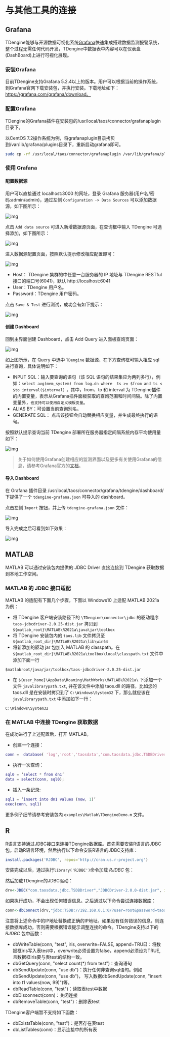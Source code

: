 # 与其他工具的连接


## <a class="anchor" id="grafana"></a>Grafana

TDengine能够与开源数据可视化系统[Grafana](https://www.grafana.com/)快速集成搭建数据监测报警系统，整个过程无需任何代码开发，TDengine中数据表中内容可以在仪表盘(DashBoard)上进行可视化展现。

### 安装Grafana

目前TDengine支持Grafana 5.2.4以上的版本。用户可以根据当前的操作系统，到Grafana官网下载安装包，并执行安装。下载地址如下：https://grafana.com/grafana/download。

### 配置Grafana

TDengine的Grafana插件在安装包的/usr/local/taos/connector/grafanaplugin目录下。

以CentOS 7.2操作系统为例，将grafanaplugin目录拷贝到/var/lib/grafana/plugins目录下，重新启动grafana即可。

```bash
sudo cp -rf /usr/local/taos/connector/grafanaplugin /var/lib/grafana/plugins/tdengine
```

### 使用 Grafana

#### 配置数据源

用户可以直接通过 localhost:3000 的网址，登录 Grafana 服务器(用户名/密码:admin/admin)，通过左侧 `Configuration -> Data Sources` 可以添加数据源，如下图所示：

![img](page://images/connections/add_datasource1.jpg)

点击 `Add data source` 可进入新增数据源页面，在查询框中输入 TDengine 可选择添加，如下图所示：

![img](page://images/connections/add_datasource2.jpg)

进入数据源配置页面，按照默认提示修改相应配置即可：

![img](page://images/connections/add_datasource3.jpg)

* Host： TDengine 集群的中任意一台服务器的 IP 地址与 TDengine RESTful 接口的端口号(6041)，默认 http://localhost:6041
* User：TDengine 用户名。
* Password：TDengine 用户密码。

点击 `Save & Test` 进行测试，成功会有如下提示：

![img](page://images/connections/add_datasource4.jpg)

#### 创建 Dashboard

回到主界面创建 Dashboard，点击 Add Query 进入面板查询页面：

![img](page://images/connections/create_dashboard1.jpg)

如上图所示，在 Query 中选中 `TDengine` 数据源，在下方查询框可输入相应 sql 进行查询，具体说明如下：

* INPUT SQL：输入要查询的语句（该 SQL 语句的结果集应为两列多行），例如：`select avg(mem_system) from log.dn where  ts >= $from and ts < $to interval($interval)` ，其中，from、to 和 interval 为 TDengine插件的内置变量，表示从Grafana插件面板获取的查询范围和时间间隔。除了内置变量外，`也支持可以使用自定义模板变量`。
* ALIAS BY：可设置当前查询别名。 
* GENERATE SQL： 点击该按钮会自动替换相应变量，并生成最终执行的语句。
  

按照默认提示查询当前 TDengine 部署所在服务器指定间隔系统内存平均使用量如下：

![img](page://images/connections/create_dashboard2.jpg)

> 关于如何使用Grafana创建相应的监测界面以及更多有关使用Grafana的信息，请参考Grafana官方的[文档](https://grafana.com/docs/)。

#### 导入 Dashboard

在 Grafana 插件目录 /usr/local/taos/connector/grafana/tdengine/dashboard/ 下提供了一个 `tdengine-grafana.json` 可导入的 dashboard。

点击左侧 `Import` 按钮，并上传 `tdengine-grafana.json` 文件：

![img](page://images/connections/import_dashboard1.jpg)

导入完成之后可看到如下效果：

![img](page://images/connections/import_dashboard2.jpg)


## <a class="anchor" id="matlab"></a>MATLAB

MATLAB 可以通过安装包内提供的 JDBC Driver 直接连接到 TDengine 获取数据到本地工作空间。

### MATLAB 的 JDBC 接口适配

MATLAB 的适配有下面几个步骤，下面以 Windows10 上适配 MATLAB 2021a 为例：

- 将 TDengine 客户端安装路径下的 `\TDengine\connector\jdbc` 的驱动程序 `taos-jdbcdriver-2.0.25-dist.jar` 拷贝到 `${matlab_root}\MATLAB\R2021a\java\jar\toolbox`
- 将 TDengine 安装包内的 `taos.lib` 文件拷贝至 `${matlab_root_dir}\MATLAB\R2021a\lib\win64`
- 将新添加的驱动 jar 包加入 MATLAB 的 classpath。在 `${matlab_root_dir}\MATLAB\R2021a\toolbox\local\classpath.txt` 文件中添加下面一行
```
$matlabroot/java/jar/toolbox/taos-jdbcdriver-2.0.25-dist.jar
```
- 在 `${user_home}\AppData\Roaming\MathWorks\MATLAB\R2021a\` 下添加一个文件 `javalibrarypath.txt`, 并在该文件中添加 taos.dll 的路径，比如您的 taos.dll 是在安装时拷贝到了 `C:\Windows\System32` 下，那么就应该在 `javalibrarypath.txt` 中添加如下一行：
```
C:\Windows\System32
```

### 在 MATLAB 中连接 TDengine 获取数据

在成功进行了上述配置后，打开 MATLAB。

- 创建一个连接：
```matlab
conn =  database( 'log','root','taosdata','com.taosdata.jdbc.TSDBDriver','jdbc:TAOS://127.0.0.1:0/’)
```
- 执行一次查询：
```matlab
sql0 = ‘select * from dn1’
data = select(conn, sql0);
```
- 插入一条记录:
```matlab
sql1 = ‘insert into dn1 values (now, 1)’
exec(conn, sql1)
```

更多例子细节请参考安装包内 `examples\Matlab\TDengineDemo.m` 文件。

## <a class="anchor" id="r"></a>R 

R语言支持通过JDBC接口来连接TDengine数据库。首先需要安装R语言的JDBC包。启动R语言环境，然后执行以下命令安装R语言的JDBC支持库：

```R
install.packages('RJDBC', repos='http://cran.us.r-project.org')
```

安装完成以后，通过执行`library('RJDBC')`命令加载 _RJDBC_ 包：

然后加载TDengine的JDBC驱动：

```R
drv<-JDBC("com.taosdata.jdbc.TSDBDriver","JDBCDriver-2.0.0-dist.jar", identifier.quote="\"")
```
如果执行成功，不会出现任何错误信息。之后通过以下命令尝试连接数据库：

```R
conn<-dbConnect(drv,"jdbc:TSDB://192.168.0.1:0/?user=root&password=taosdata","root","taosdata")
```

注意将上述命令中的IP地址替换成正确的IP地址。如果没有任务错误的信息，则连接数据库成功，否则需要根据错误提示调整连接的命令。TDengine支持以下的 _RJDBC_ 包中函数：


-	dbWriteTable(conn, "test", iris, overwrite=FALSE, append=TRUE)：将数据框iris写入表test中，overwrite必须设置为false，append必须设为TRUE,且数据框iris要与表test的结构一致。
-	dbGetQuery(conn, "select count(*) from test")：查询语句
-	dbSendUpdate(conn, "use db")：执行任何非查询sql语句。例如dbSendUpdate(conn, "use db")， 写入数据dbSendUpdate(conn, "insert into t1 values(now, 99)")等。
-	dbReadTable(conn, "test")：读取表test中数据
-	dbDisconnect(conn)：关闭连接
-	dbRemoveTable(conn, "test")：删除表test

TDengine客户端暂不支持如下函数：
- dbExistsTable(conn, "test")：是否存在表test
- dbListTables(conn)：显示连接中的所有表

